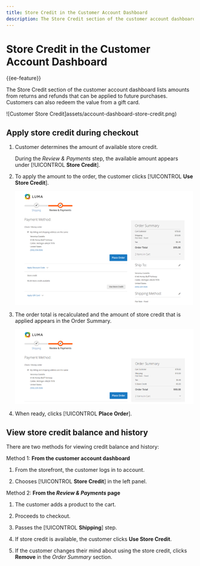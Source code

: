 ```yaml
---
title: Store Credit in the Customer Account Dashboard
description: The Store Credit section of the customer account dashboard lists amounts from returns and refunds that can be applied to future purchases.
---
```


# Store Credit in the Customer Account Dashboard

{{ee-feature}}

The Store Credit section of the customer account dashboard lists amounts from returns and refunds that can be applied to future purchases. Customers can also redeem the value from a gift card.

![Customer Store Credit]assets/account-dashboard-store-credit.png)

## Apply store credit during checkout

1. Customer determines the amount of available store credit.

   During the _Review & Payments_ step, the available amount appears under [!UICONTROL **Store Credit**].

1. To apply the amount to the order, the customer clicks [!UICONTROL **Use Store Credit**].

   ![Use Store Credit](assets/storefront-checkout-use-store-credit.png)

1. The order total is recalculated and the amount of store credit that is applied appears in the Order Summary.

   ![Order Summary with Store Credit](assets/storefront-checkout-use-store-credit-order-summary.png)

1. When ready, clicks [!UICONTROL **Place Order**].

## View store credit balance and history

There are two methods for viewing credit balance and history:

Method 1: **From the customer account dashboard**

1. From the storefront, the customer logs in to account.

1. Chooses [!UICONTROL **Store Credit**] in the left panel.

Method 2: **From the _Review & Payments_ page**

1. The customer adds a product to the cart.

1. Proceeds to checkout.

1. Passes the [!UICONTROL **Shipping**] step.

1. If store credit is available, the customer clicks **Use Store Credit**.

1. If the customer changes their mind about using the store credit, clicks **Remove** in the _Order Summary_ section.
